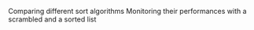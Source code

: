 Comparing different sort algorithms
Monitoring their performances with a scrambled and a sorted list
